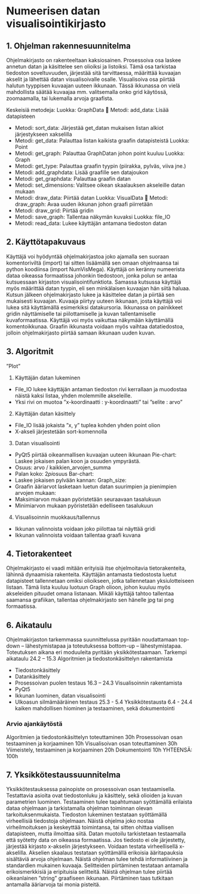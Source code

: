 # Numeerisen datan visualisointikirjasto
## 1. Ohjelman rakennesuunnitelma
Ohjelmakirjasto on rakenteeltaan kaksiosainen. Prosessoiva osa laskee annetun datan ja käsittelee sen olioiksi ja listoiksi. Tämä osa tarkistaa tiedoston soveltuvuuden, järjestää sitä tarvittaessa, määrittää kuvaajan akselit ja lähettää datan visualisoivalle osalle.
Visualisoiva osa piirtää halutun tyyppisen kuvaajan uuteen ikkunaan. Tässä ikkunassa on vielä mahdollista säätää kuvaajaa mm. valitsemalla onko grid käytössä, zoomaamalla, tai lukemalla arvoja graafista.

Keskeisiä metodeja: Luokka: GraphData  Metodi: add_data: Lisää datapisteen
- Metodi: sort_data: Järjestää get_datan mukaisen listan alkiot järjestykseen xakselilla
- Metodi: get_data: Palauttaa listan kaikista graafin datapisteistä
Luokka: Point
- Metodi: get_graph: Palauttaa GraphDatan johon point kuuluu
Luokka: Graph
- Metodi: get_type: Palauttaa graafin tyypin (piirakka, pylväs, viiva jne.)
- Metodi: add_graphdata: Lisää graafille sen datajoukon
- Metodi: get_graphdata: Palauttaa graafin datan
- Metodi: set_dimensions: Valitsee oikean skaalauksen akseleille datan mukaan
- Metodi: draw_data: Piirtää datan
Luokka: VisualData  Metodi: draw_graph: Avaa uuden ikkunan johon graafi piirretään
- Metodi: draw_grid: Piirtää gridin
- Metodi: save_graph: Tallentaa näkymän kuvaksi
Luokka: file_IO
- Metodi: read_data: Lukee käyttäjän antamana tiedoston datan

## 2. Käyttötapakuvaus
Käyttäjä voi hyödyntää ohjelmakirjastoa joko ajamalla sen suoraan komentoriviltä (import) tai sitten lisäämällä sen omaan ohjelmaansa tai python koodiinsa (import NumVisMega). Käyttäjä on keränny numeerista dataa oikeassa formaatissa johonkin tiedostoon, jonka polun se antaa kutsuessaan kirjaston visualisointifunktiota. Samassa kutsussa käyttäjä myös määrittää datan tyypin, eli sen minkälaisen kuvaajan hän siitä haluaa. Kutsun jälkeen ohjelmakirjasto lukee ja käsittelee datan ja piirtää sen mukaisesti kuvaajan.
Kuvaaja piirtyy uuteen ikkunaan, josta käyttäjä voi lukea sitä käyttämällä esimerkiksi datakursoria. Ikkunassa on painikkeet gridin näyttämiselle tai piilottamiselle ja kuvan tallentamiselle kuvaformaatissa. Käyttäjä voi myös vaikuttaa näkymään käyttämällä komentoikkunaa.
Graafin ikkunasta voidaan myös vaihtaa datatiedostoa, jolloin ohjelmakirjasto piirtää samaan ikkunaan uuden kuvan.


## 3. Algoritmit
”Plot”
1. Käyttäjän datan lukeminen
- File_IO lukee käyttäjän antaman tiedoston rivi kerrallaan ja muodostaa näistä kaksi listaa, yhden molemmille akseleille.
- Yksi rivi on muotoa ”x-koordinaatti : y-koordinaatti” tai ”selite :  arvo”
2.  Käyttäjän datan käsittely
- File_IO lisää jokaista ”x, y” tuplea kohden yhden point olion
- X-akseli järjestetään sort-komennolla
3. Datan visualisointi
- PyQt5 piirtää oikeanmallisen kuvaajan uuteen ikkunaan
Pie-chart:
Laskee jokaisen palan koon ja osuuden ympyrästä.  
- Osuus: arvo / kaikkien_arvojen_summa
- Palan koko: 2*pi*osuus
Bar-chart:
- Laskee jokaisen pylvään kannan:
Graph_size:
- Graafin ääriarvot lasketaan luetun datan suurimpien ja pienimpien arvojen mukaan:
- Maksimiarvon mukaan pyöristetään seuraavaan tasalukuun
- Minimiarvon mukaan pyöristetään edelliseen tasalukuun
4. Visualisoinnin muokkaus/tallennus
- Ikkunan valinnoista voidaan joko piilottaa tai näyttää gridi
- Ikkunan valinnoista voidaan tallentaa graafi kuvana


## 4. Tietorakenteet
Ohjelmakirjasto ei vaadi mitään erityisiä itse ohjelmoitavia tietorakenteita, lähinnä dynaamisia rakenteita.
Käyttäjän antamasta tiedostosta luetut datapisteet tallennetaan omiksi olioikseen, jotka tallennetaan yksiulotteiseen listaan. Tämä lista kuuluu luotuun Graph olioon, johon kuuluu myös akseleiden pituudet omana listanaan.
Mikäli käyttäjä tahtoo tallentaa saamansa grafiikan, tallentaa ohjelmakirjasto sen hänelle jpg tai png formaatissa.
## 6. Aikataulu

Ohjelmakirjaston tarkemmassa suunnittelussa pyritään noudattamaan top-down – lähestymistapaa ja toteutuksessa bottom-up – lähestymistapaa. Toteutuksen aikana eri moduuleita pyritään yksikkötestaamaan.
Tarkempi aikataulu 24.2 – 15.3 Algoritmien ja tiedostonkäsittelyn rakentamista
- Tiedostonkäsittely
- Datankäsittely
- Prosessoivan puolen testaus
16.3 – 24.3 Visualisoinnin rakentamista
- PyQt5
- Ikkunan luominen, datan visualisointi
- Ulkoasun silmämääräinen testaus
25.3 - 5.4 Yksikkötestausta
6.4 - 24.4 kaiken mahdollisen hiominen ja testaaminen, sekä dokumentointi
### Arvio ajankäytöstä
Algoritmien ja tiedostonkäsittelyn toteuttaminen   30h
Prosessoivan osan testaaminen ja korjaaminen   10h
Visualisoivan osan toteuttaminen    30h
Viimeistely, testaaminen ja korjaaminen   20h
Dokumentointi      10h
YHTEENSÄ:      100h

## 7. Yksikkötestaussuunnitelma
Yksikkötestauksessa painopiste on prosessoivan osan testaamisella. Testattavia asioita ovat tiedostonluku ja käsittely, sekä olioiden ja kuvan parametrien luominen. Testaaminen tulee tapahtumaan syöttämällä erilaista dataa ohjelmaan ja tarkistamalla ohjelman toiminnan olevan tarkoituksenmukaista.
Tiedoston lukeminen testataan syöttämällä virheellisiä tiedostoja ohjelmaan. Näistä ohjelma joko nostaa virheilmoituksen ja keskeyttää toimintansa, tai sitten ohittaa viallisen datapisteen, mutta ilmoittaa siitä.
Datan muotoilu tarkistetaan testaamalla että syötetty data on oikeassa formaatissa. Jos tiedosto ei ole järjestetty, järjestää kirjasto x-akselin järjestykseen.  Voidaan testata virheellisellä x-akselilla.
Akselien skaalaus testataan syöttämällä erikoisia ääritapauksia sisältäviä arvoja ohjelmaan.  Näistä ohjelman tulee tehdä informatiivinen ja standardien mukainen kuvaaja.
Selitteiden piirtäminen testataan antamalla erikoismerkkisiä ja eripituisia selitteitä.  Näistä ohjelman tulee piirtää oikeanlainen ”string” graafiseen ikkunaan.  Piirtäminen taas tutkitaan antamalla ääriarvoja tai monia pisteitä.
